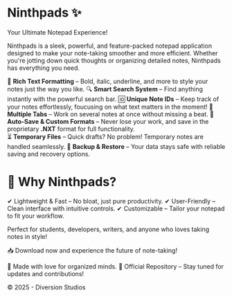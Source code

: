 # Ninthpads ✨
Your Ultimate Notepad Experience!

Ninthpads is a sleek, powerful, and feature-packed notepad application designed to make your note-taking smoother and more efficient. Whether you're jotting down quick thoughts or organizing detailed notes, Ninthpads has everything you need.

📝 **Rich Text Formatting** – Bold, italic, underline, and more to style your notes just the way you like. 
🔍 **Smart Search System** – Find anything instantly with the powerful search bar.
🆔 **Unique Note IDs** – Keep track of your notes effortlessly, foucusing on what text matters in the moment!
📂 **Multiple Tabs** – Work on several notes at once without missing a beat.
💾 **Auto-Save & Custom Formats** – Never lose your work, and save in the proprietary **.NXT** format for full functionality.  
⏳ **Temporary Files** – Quick drafts? No problem! Temporary notes are handled seamlessly.
🔄 **Backup & Restore** – Your data stays safe with reliable saving and recovery options.

# 🚀 Why Ninthpads?
✔ Lightweight & Fast – No bloat, just pure productivity.
✔ User-Friendly – Clean interface with intuitive controls. 
✔ Customizable – Tailor your notepad to fit your workflow.

Perfect for students, developers, writers, and anyone who loves taking notes in style!

📥 Download now and experience the future of note-taking!

💖 Made with love for organized minds.
🔗 Official Repository – Stay tuned for updates and contributions!

© 2025 - Diversion Studios
